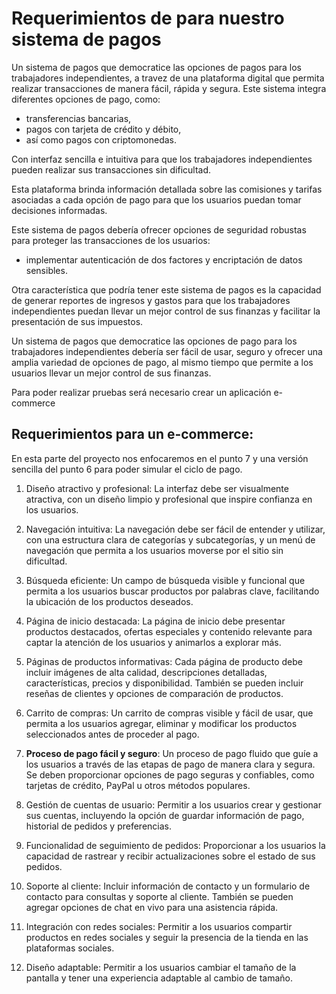 # Requerimientos de para nuestro sistema de pagos

Un sistema de pagos que democratice las opciones de pagos para los trabajadores independientes, a travez de una plataforma digital que permita realizar transacciones de manera fácil, rápida y segura. Este sistema integra diferentes opciones de pago, como:
- transferencias bancarias, 
- pagos con tarjeta de crédito y débito, 
- así como pagos con criptomonedas.

Con interfaz sencilla e intuitiva para que los trabajadores independientes pueden realizar sus transacciones sin dificultad. 

Esta plataforma brinda información detallada sobre las comisiones y tarifas asociadas a cada opción de pago para que los usuarios puedan tomar decisiones informadas.

Este sistema de pagos debería ofrecer opciones de seguridad robustas para proteger las transacciones de los usuarios:
- implementar autenticación de dos factores y encriptación de datos sensibles.

Otra característica que podría tener este sistema de pagos es la capacidad de generar reportes de ingresos y gastos para que los trabajadores independientes puedan llevar un mejor control de sus finanzas y facilitar la presentación de sus impuestos.

Un sistema de pagos que democratice las opciones de pago para los trabajadores independientes debería ser fácil de usar, seguro y ofrecer una amplia variedad de opciones de pago, al mismo tiempo que permite a los usuarios llevar un mejor control de sus finanzas.

Para poder realizar pruebas será necesario crear un aplicación e-commerce

## Requerimientos para un e-commerce:

En esta parte del proyecto nos enfocaremos en el punto 7 y una versión sencilla del punto 6 para poder simular el ciclo de pago.

1. Diseño atractivo y profesional: La interfaz debe ser visualmente atractiva, con un diseño limpio y profesional que inspire confianza en los usuarios.

2. Navegación intuitiva: La navegación debe ser fácil de entender y utilizar, con una estructura clara de categorías y subcategorías, y un menú de navegación que permita a los usuarios moverse por el sitio sin dificultad.

3. Búsqueda eficiente: Un campo de búsqueda visible y funcional que permita a los usuarios buscar productos por palabras clave, facilitando la ubicación de los productos deseados.

4. Página de inicio destacada: La página de inicio debe presentar productos destacados, ofertas especiales y contenido relevante para captar la atención de los usuarios y animarlos a explorar más.

5. Páginas de productos informativas: Cada página de producto debe incluir imágenes de alta calidad, descripciones detalladas, características, precios y disponibilidad. También se pueden incluir reseñas de clientes y opciones de comparación de productos.

6. Carrito de compras: Un carrito de compras visible y fácil de usar, que permita a los usuarios agregar, eliminar y modificar los productos seleccionados antes de proceder al pago.

7. **Proceso de pago fácil y seguro**: Un proceso de pago fluido que guíe a los usuarios a través de las etapas de pago de manera clara y segura. Se deben proporcionar opciones de pago seguras y confiables, como tarjetas de crédito, PayPal u otros métodos populares.

8. Gestión de cuentas de usuario: Permitir a los usuarios crear y gestionar sus cuentas, incluyendo la opción de guardar información de pago, historial de pedidos y preferencias.

9. Funcionalidad de seguimiento de pedidos: Proporcionar a los usuarios la capacidad de rastrear y recibir actualizaciones sobre el estado de sus pedidos.

10. Soporte al cliente: Incluir información de contacto y un formulario de contacto para consultas y soporte al cliente. También se pueden agregar opciones de chat en vivo para una asistencia rápida.

11. Integración con redes sociales: Permitir a los usuarios compartir productos en redes sociales y seguir la presencia de la tienda en las plataformas sociales.

12. Diseño adaptable: Permitir a los usuarios cambiar el tamaño de la pantalla y tener una experiencia adaptable al cambio de tamaño.




